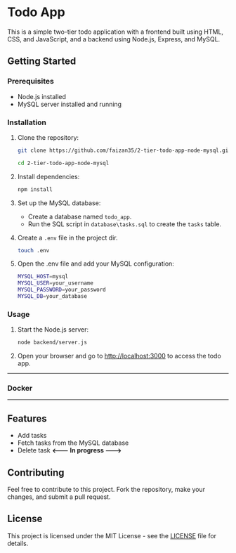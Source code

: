 # Todo App

This is a simple two-tier todo application with a frontend built using HTML, CSS, and JavaScript, and a backend using Node.js, Express, and MySQL.

## Getting Started

### Prerequisites

- Node.js installed
- MySQL server installed and running

### Installation

1. Clone the repository:

   ```bash
   git clone https://github.com/faizan35/2-tier-todo-app-node-mysql.git
   ```

   ```bash
   cd 2-tier-todo-app-node-mysql
   ```

2. Install dependencies:

   ```bash
   npm install
   ```

3. Set up the MySQL database:

   - Create a database named `todo_app`.
   - Run the SQL script in `database\tasks.sql` to create the `tasks` table.

4. Create a `.env` file in the project dir.

   ```bash
   touch .env
   ```

5. Open the .env file and add your MySQL configuration:

   ```bash
   MYSQL_HOST=mysql
   MYSQL_USER=your_username
   MYSQL_PASSWORD=your_password
   MYSQL_DB=your_database
   ```

### Usage

1. Start the Node.js server:

   ```bash
   node backend/server.js
   ```

2. Open your browser and go to [http://localhost:3000](http://localhost:3000) to access the todo app.

---

### Docker

---

## Features

- Add tasks
- Fetch tasks from the MySQL database
- Delete task **<--- In progress --->**

## Contributing

Feel free to contribute to this project. Fork the repository, make your changes, and submit a pull request.

## License

This project is licensed under the MIT License - see the [LICENSE](LICENSE) file for details.

